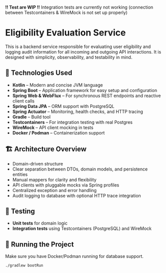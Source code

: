 **!! Test are WIP !!** Integration tests are currently not working (connection between Testcontainers & WireMock is not set up properly)

# Eligibility Evaluation Service

This is a backend service responsible for evaluating user eligibility and logging audit information for all incoming and outgoing API interactions. It is designed with simplicity, observability, and testability in mind.

## 🔧 Technologies Used

- **Kotlin** – Modern and concise JVM language
- **Spring Boot** – Application framework for easy setup and configuration
- **Spring Web & WebFlux** – For synchronous REST endpoints and reactive client calls
- **Spring Data JPA** – ORM support with PostgreSQL
- **Spring Actuator** – Monitoring, health checks, and HTTP tracing
- **Gradle** – Build tool
- **Testcontainers** – For integration testing with real Postgres
- **WireMock** – API client mocking in tests
- **Docker / Podman** – Containerization support

## 🏗️ Architecture Overview

- Domain-driven structure
- Clear separation between DTOs, domain models, and persistence entities
- Manual mappers for clarity and flexibility
- API clients with pluggable mocks via Spring profiles
- Centralized exception and error handling
- Audit logging to database with optional HTTP trace integration

## 🧪 Testing

- **Unit tests** for domain logic
- **Integration tests** using Testcontainers (PostgreSQL) and WireMock

## 🚀 Running the Project

Make sure you have Docker/Podman running for database support.

```bash
./gradlew bootRun
